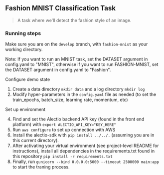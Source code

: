 ## Fashion MNIST Classification Task

> A task where we'll detect the fashion style of an image.

### Running steps

Make sure you are on the `develop` branch, with `fashion-mnist` as your working directory. 

Note: If you want to run an MNIST task, set the DATASET argument in config.yaml to "MNIST", 
otherwise if you want to run FASHION-MNIST, set the DATASET argument in config.yaml to "Fashion". 

Configure demo state
1. Create a data directory `mkdir data` and a log directory `mkdir log`
3. Modify hyper-parameters in the `config.yaml` file as needed (to set the train_epochs, batch_size, learning rate, momentum, etc)

Set up environment

4. Find and set the Alectio backend API key (found in the front end platform) with `export ALECTIO_API_KEY="KEY_HERE"`
5. Run `aws configure` to set up connection with AWS
6. Install the alectio-sdk with `pip install ../../.` (assuming you are in this current directory).
7. After activating your virtual environment (see project-level README for instructions), install all dependencies in the requirements.txt found in this repository `pip install -r requirements.txt`
8. Finally, run `gunicorn --bind 0.0.0.0:5000 --timeout 2500000 main:app` to start the traning process. 